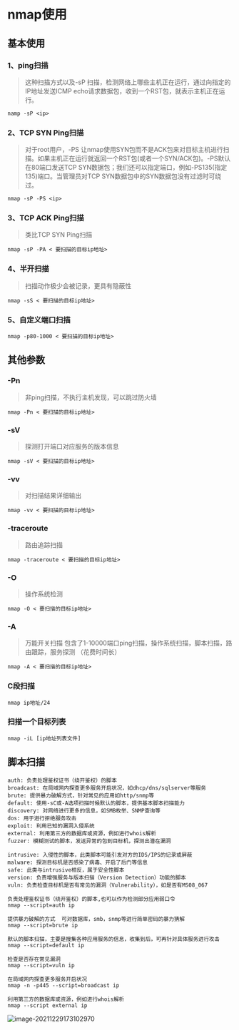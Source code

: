# nmap使用

## 基本使用

### 1、ping扫描

> 这种扫描方式以及-sP 扫描，检测网络上哪些主机正在运行，通过向指定的IP地址发送ICMP echo请求数据包，收到一个RST包，就表示主机正在运行。

```
namp -sP <ip>
```

### 2、TCP SYN Ping扫描

> 对于root用户，-PS 让nmap使用SYN包而不是ACK包来对目标主机进行扫描。如果主机正在运行就返回一个RST包(或者一个SYN/ACK包)。-PS默认在80端口发送TCP SYN数据包；我们还可以指定端口，例如-PS135(指定135)端口。当管理员对TCP SYN数据包中的SYN数据包没有过滤时可绕过。

```
nmap -sP -PS <ip>
```

### 3、TCP ACK Ping扫描

> 类比TCP SYN Ping扫描

```
nmap -sP -PA < 要扫描的目标ip地址>
```

### 4、半开扫描

> 扫描动作极少会被记录，更具有隐蔽性

```
nmap -sS < 要扫描的目标ip地址>
```

### 5、自定义端口扫描

```
nmap -p80-1000 < 要扫描的目标ip地址>
```

## 其他参数

### -Pn

>  非ping扫描，不执行主机发现，可以跳过防火墙

```
nmap -Pn < 要扫描的目标ip地址>
```

### -sV

>  探测打开端口对应服务的版本信息

```
nmap -sV < 要扫描的目标ip地址>
```

###  -vv

>  对扫描结果详细输出

```
nmap -vv < 要扫描的目标ip地址>
```

### -traceroute

> 路由追踪扫描

```
nmap -traceroute < 要扫描的目标ip地址>
```

### -O

> 操作系统检测

```
nmap -O < 要扫描的目标ip地址>
```

### -A

>  万能开关扫描
> 包含了1-10000端口ping扫描，操作系统扫描，脚本扫描，路由跟踪，服务探测 （花费时间长）

```
nmap -A < 要扫描的目标ip地址>
```

### C段扫描

```
nmap ip地址/24
```

### 扫描一个目标列表 

```
nmap -iL [ip地址列表文件]
```

## 脚本扫描

```
auth: 负责处理鉴权证书（绕开鉴权）的脚本 
broadcast: 在局域网内探查更多服务开启状况，如dhcp/dns/sqlserver等服务 
brute: 提供暴力破解方式，针对常见的应用如http/snmp等 
default: 使用-sC或-A选项扫描时候默认的脚本，提供基本脚本扫描能力 
discovery: 对网络进行更多的信息，如SMB枚举、SNMP查询等 
dos: 用于进行拒绝服务攻击 
exploit: 利用已知的漏洞入侵系统 
external: 利用第三方的数据库或资源，例如进行whois解析 
fuzzer: 模糊测试的脚本，发送异常的包到目标机，探测出潜在漏洞 

intrusive: 入侵性的脚本，此类脚本可能引发对方的IDS/IPS的记录或屏蔽 
malware: 探测目标机是否感染了病毒、开启了后门等信息 
safe: 此类与intrusive相反，属于安全性脚本 
version: 负责增强服务与版本扫描（Version Detection）功能的脚本 
vuln: 负责检查目标机是否有常见的漏洞（Vulnerability），如是否有MS08_067
```



```
负责处理鉴权证书（绕开鉴权）的脚本,也可以作为检测部分应用弱口令
nmap --script=auth ip

提供暴力破解的方式  可对数据库，smb，snmp等进行简单密码的暴力猜解
nmap --script=brute ip

默认的脚本扫描，主要是搜集各种应用服务的信息，收集到后，可再针对具体服务进行攻击
nmap --script=default ip

检查是否存在常见漏洞
nmap --script=vuln ip

在局域网内探查更多服务开启状况
nmap -n -p445 --script=broadcast ip

利用第三方的数据库或资源，例如进行whois解析
nmap --script external ip
```

![image-20211229173102970](https://tobyjpghub-1258737888.cos.ap-shanghai.myqcloud.com/008i3skNly1gxuu2pfbooj30ey0brmy4.jpg)